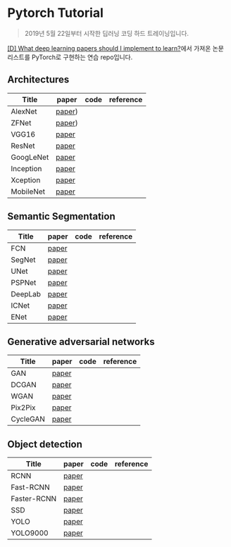 # Pytorch Tutorial

> 2019년 5월 22일부터 시작한 딥러닝 코딩 하드 트레이닝입니다.

[[D] What deep learning papers should I implement to learn?](https://www.reddit.com/r/MachineLearning/comments/8vmuet/d_what_deep_learning_papers_should_i_implement_to/)에서 가져온 논문 리스트를 PyTorch로 구현하는 연습 repo입니다.

## Architectures

|Title|paper|code|reference|
|-|-|-|-|
|AlexNet| [paper](https://papers.nips.cc/paper/4824-imagenet-classification-with-deep-convolutional-neural-networks))|
|ZFNet| [paper](https://arxiv.org/abs/1311.2901))|
|VGG16|[paper](https://arxiv.org/abs/1505.06798)|
|ResNet|[paper](https://arxiv.org/abs/1704.06904)|
|GoogLeNet|[paper](https://arxiv.org/abs/1409.4842)|
|Inception|[paper](https://arxiv.org/abs/1512.00567)|
|Xception|[paper](https://arxiv.org/abs/1610.02357)|
|MobileNet|[paper](https://arxiv.org/abs/1704.04861)|

## Semantic Segmentation

|Title|paper|code|reference|
|-|-|-|-|
|FCN|[paper](https://arxiv.org/abs/1411.4038)|
|SegNet|[paper](https://arxiv.org/abs/1511.00561)|
|UNet|[paper](https://arxiv.org/abs/1505.04597)|
|PSPNet|[paper](https://arxiv.org/abs/1612.01105)|
|DeepLab|[paper](https://arxiv.org/abs/1606.00915)|
|ICNet|[paper](https://arxiv.org/abs/1704.08545)|
|ENet|[paper](https://arxiv.org/abs/1606.02147)|

## Generative adversarial networks

|Title|paper|code|reference|
|-|-|-|-|
|GAN|[paper](https://arxiv.org/abs/1406.2661)|
|DCGAN|[paper](https://arxiv.org/abs/1511.06434)|
|WGAN|[paper](https://arxiv.org/abs/1701.07875)|
|Pix2Pix|[paper](https://arxiv.org/abs/1611.07004)|
|CycleGAN|[paper](https://arxiv.org/abs/1703.10593)|

## Object detection

|Title|paper|code|reference|
|-|-|-|-|
|RCNN|[paper](https://arxiv.org/abs/1311.2524)|
|Fast-RCNN|[paper](https://arxiv.org/abs/1504.08083)|
|Faster-RCNN|[paper](https://arxiv.org/abs/1506.01497)|
|SSD|[paper](https://arxiv.org/abs/1512.02325)|
|YOLO|[paper](https://arxiv.org/abs/1506.02640)|
|YOLO9000|[paper](https://arxiv.org/abs/1612.08242)|
